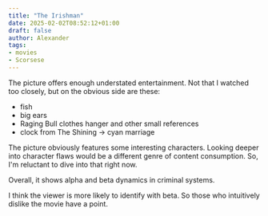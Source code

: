```yaml
---
title: "The Irishman"
date: 2025-02-02T08:52:12+01:00
draft: false
author: Alexander
tags:
- movies
- Scorsese
---
```


The picture offers enough understated entertainment.
Not that I watched too closely, but on the obvious side are these:

- fish
- big ears
- Raging Bull clothes hanger and other small references
- clock from The Shining -> cyan marriage

The picture obviously features some interesting characters.
Looking deeper into character flaws would be a different genre of content consumption.
So, I'm reluctant to dive into that right now.

Overall, it shows alpha and beta dynamics in criminal systems.

I think the viewer is more likely to identify with beta.
So those who intuitively dislike the movie have a point.
